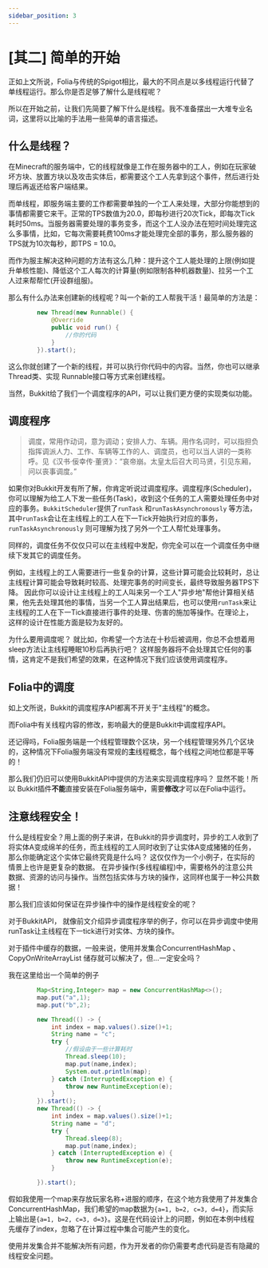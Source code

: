 ```yaml
---
sidebar_position: 3
---
```


# [其二] 简单的开始

正如上文所说，Folia与传统的Spigot相比，最大的不同点是以多线程运行代替了单线程运行。那么你是否足够了解什么是线程呢？

所以在开始之前，让我们先简要了解下什么是线程。我不准备摆出一大堆专业名词，这里将以比喻的手法用一些简单的语言描述。

## 什么是线程？

在Minecraft的服务端中，它的线程就像是工作在服务器中的工人，例如在玩家破坏方块、放置方块以及攻击实体后，都需要这个工人先拿到这个事件，然后进行处理后再返还给客户端结果。

而单线程，即服务端主要的工作都需要单独的一个工人来处理，大部分你能想到的事情都需要它来干。正常的TPS数值为20.0，即每秒进行20次Tick，即每次Tick耗时50ms。当服务器需要处理的事务变多，而这个工人没办法在短时间处理完这么多事情，比如，它每次需要耗费100ms才能处理完全部的事务，那么服务器的TPS就为10次每秒，即TPS = 10.0。

而作为服主解决这种问题的方法有这么几种：提升这个工人能处理的上限(例如提升单核性能)、降低这个工人每次的计算量(例如限制各种机器数量)、拉另一个工人过来帮帮忙(开设群组服)。

那么有什么办法来创建新的线程呢？叫一个新的工人帮我干活！最简单的方法是：

```java
        new Thread(new Runnable() {
            @Override
            public void run() {
                //你的代码
            }
        }).start();
```

这么你就创建了一个新的线程，并可以执行你代码中的内容。当然，你也可以继承Thread类、实现 Runnable接口等方式来创建线程。

当然，Bukkit给了我们一个调度程序的API，可以让我们更方便的实现类似功能。

## 调度程序

> 调度，常用作动词，意为调动；安排人力、车辆。用作名词时，可以指担负指挥调派人力、工作、车辆等工作的人、调度员，也可以当人讲的一类称呼。见《汉书·佞幸传·董贤》：“哀帝崩。太皇太后召大司马贤，引见东厢，问以丧事调度。”

如果你对Bukkit开发有所了解，你肯定听说过调度程序。调度程序(Scheduler)，你可以理解为给工人下发一些任务(Task)，收到这个任务的工人需要处理任务中对应的事务。`BukkitScheduler`提供了`runTask` 和`runTaskAsynchronously` 等方法，其中`runTask`会让在主线程上的工人在下一Tick开始执行对应的事务，`runTaskAsynchronously` 则可理解为找了另外一个工人帮忙处理事务。

同样的，调度任务不仅仅只可以在主线程中发配，你完全可以在一个调度任务中继续下发其它的调度任务。

例如，主线程上的工人需要进行一些复杂的计算，这些计算可能会比较耗时，总让主线程计算可能会导致耗时较高、处理完事务的时间变长，最终导致服务器TPS下降。 因此你可以设计让主线程上的工人叫来另一个工人"异步地"帮他计算相关结果，他先去处理其他的事情，当另一个工人算出结果后，也可以使用`runTask`来让主线程的工人在下一Tick直接进行事件的处理、伤害的施加等操作。在理论上，这样的设计在性能方面是较为友好的。

为什么要用调度呢？ 就比如，你希望一个方法在十秒后被调用，你总不会想着用sleep方法让主线程睡眠10秒后再执行吧？ 这样服务器将不会处理其它任何的事情，这肯定不是我们希望的效果，在这种情况下我们应该使用调度程序。

## Folia中的调度

如上文所说，Bukkit的调度程序API都离不开关于"主线程"的概念。

而Folia中有关线程内容的修改，影响最大的便是Bukkit中调度程序API。

还记得吗，Folia服务端是一个线程管理数个区块，另一个线程管理另外几个区块的，这种情况下Folia服务端没有常规的**主**线程概念，每个线程之间地位都是平等的！

那么我们仍旧可以使用BukkitAPI中提供的方法来实现调度程序吗？ 显然不能！所以 Bukkit插件**不能**直接安装在Folia服务端中，需要**修改**才可以在Folia中运行。



## 注意线程安全！

什么是线程安全？用上面的例子来讲，在Bukkit的异步调度时，异步的工人收到了将实体A变成绵羊的任务，而主线程的工人同时收到了让实体A变成猪猪的任务，那么你能确定这个实体它最终究竟是什么吗？ 这仅仅作为一个小例子，在实际的情景上也许是更复杂的数据。 在异步操作(多线程编程)中，需要格外的注意公共数据、资源的访问与操作。当然包括实体与方块的操作，这同样也属于一种公共数据！

那么我们应该如何保证在异步操作中的操作是线程安全的呢？

对于BukkitAPI， 就像前文介绍异步调度程序举的例子，你可以在异步调度中使用runTask让主线程在下一tick进行对实体、方块的操作。

对于插件中缓存的数据，一般来说，使用并发集合ConcurrentHashMap 、CopyOnWriteArrayList   储存就可以解决了，但...一定安全吗？

我在这里给出一个简单的例子

```java
        Map<String,Integer> map = new ConcurrentHashMap<>();
        map.put("a",1);
        map.put("b",2);

        new Thread(() -> {
            int index = map.values().size()+1;
            String name = "c";
            try {
                //假设由于一些计算耗时
                Thread.sleep(10);
                map.put(name,index);
                System.out.println(map);
            } catch (InterruptedException e) {
                throw new RuntimeException(e);
            }
        }).start();
        new Thread(() -> {
            int index = map.values().size()+1;
            String name = "d";
            try {
                Thread.sleep(8);
                map.put(name,index);
            } catch (InterruptedException e) {
                throw new RuntimeException(e);
            }

        }).start();
```

假如我使用一个map来存放玩家名称+进服的顺序，在这个地方我使用了并发集合ConcurrentHashMap，我们希望的map数据为`{a=1, b=2, c=3, d=4}`，而实际上输出是`{a=1, b=2, c=3, d=3}`。这是在代码设计上的问题，例如在本例中线程先缓存了index，忽略了在计算过程中集合可能产生的变化。

使用并发集合并不能解决所有问题，作为开发者的你仍需要考虑代码是否有隐藏的线程安全问题。

